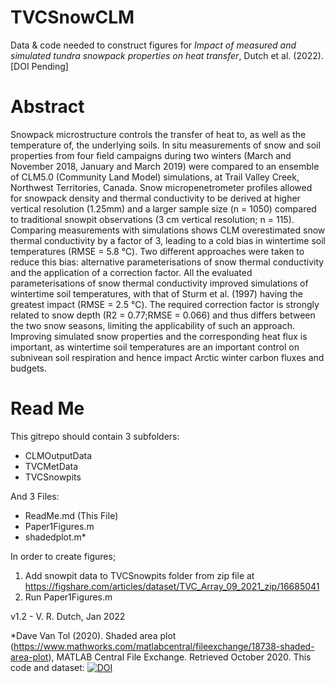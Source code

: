 # TVCSnowCLM
Data & code needed to construct figures for *Impact of measured and simulated tundra snowpack properties on heat transfer*, Dutch et al. (2022). [DOI Pending]

# Abstract 
Snowpack microstructure controls the transfer of heat to, as well as the temperature of, the underlying soils. In situ measurements of snow and soil properties from four field campaigns during two winters (March and November 2018, January and March 2019) were compared to an ensemble of CLM5.0 (Community Land Model) simulations, at Trail Valley Creek, Northwest Territories, Canada. Snow micropenetrometer profiles allowed for snowpack density and thermal conductivity to be derived at higher vertical resolution (1.25mm) and a larger sample size (n = 1050) compared to traditional snowpit observations (3 cm vertical resolution; n = 115). Comparing measurements with simulations shows CLM overestimated snow thermal conductivity by a factor of 3, leading to a cold bias in wintertime soil temperatures (RMSE = 5.8 ℃). Two different approaches were taken to reduce this bias: alternative parameterisations of snow thermal conductivity and the application of a correction factor. All the evaluated parameterisations of snow thermal conductivity improved simulations of wintertime soil temperatures, with that of Sturm et al. (1997) having the greatest impact (RMSE = 2.5 ℃). The required correction factor is strongly related to snow depth (R2 = 0.77;RMSE = 0.066) and thus differs between the two snow seasons, limiting the applicability of such an approach. Improving simulated snow properties and the corresponding heat flux is important, as wintertime soil temperatures are an important control on subnivean soil respiration and hence impact Arctic winter carbon fluxes and budgets.

# Read Me
This gitrepo should contain 3 subfolders:
- CLMOutputData
- TVCMetData
- TVCSnowpits

And 3 Files:
- ReadMe.md (This File)
- Paper1Figures.m
- shadedplot.m*

In order to create figures; 
1. Add snowpit data to TVCSnowpits folder from zip file at https://figshare.com/articles/dataset/TVC_Array_09_2021_zip/16685041
2. Run Paper1Figures.m

v1.2 - V. R. Dutch, Jan 2022

*Dave Van Tol (2020). Shaded area plot (https://www.mathworks.com/matlabcentral/fileexchange/18738-shaded-area-plot), MATLAB Central File Exchange. Retrieved October 2020.
This code and dataset: [![DOI](https://zenodo.org/badge/437042156.svg)](https://zenodo.org/badge/latestdoi/437042156)


